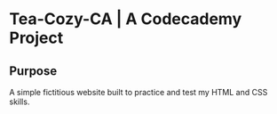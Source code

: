 # Tea-Cozy-CA | A Codecademy Project

## Purpose
A simple fictitious website built to practice and test my HTML and CSS skills.
